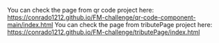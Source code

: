 You can check the page from qr code project here: https://conrado1212.github.io/FM-challenge/qr-code-component-main/index.html
You can check the page from tributePage project here: https://conrado1212.github.io/FM-challenge/tributePage/index.html
